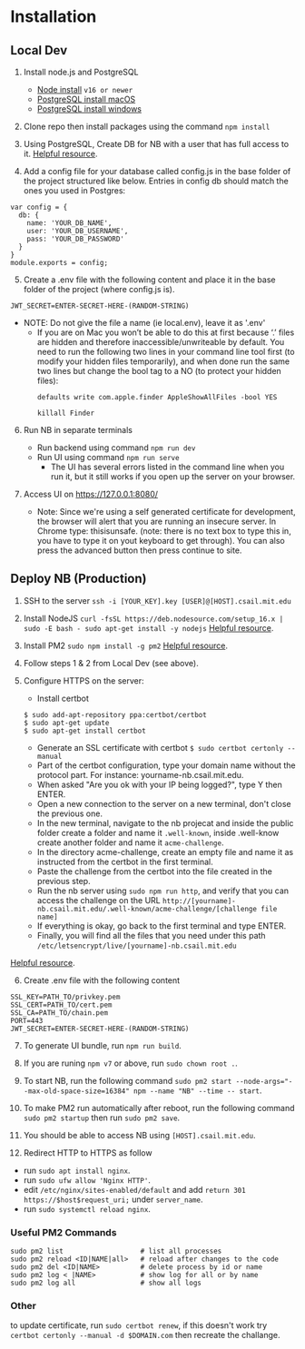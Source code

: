 # Installation

## Local Dev

1. Install node.js and PostgreSQL
   - [Node install](https://nodejs.org/en/download/) `v16 or newer`
   - [PostgreSQL install macOS](https://www.codementor.io/@engineerapart/getting-started-with-postgresql-on-mac-osx-are8jcopb)
   - [PostgreSQL install windows](https://www.postgresqltutorial.com/install-postgresql/)


2. Clone repo then install packages using the command `npm install`

3. Using PostgreSQL, Create DB for NB with a user that has full access to it. [Helpful resource](https://www.codementor.io/@engineerapart/getting-started-with-postgresql-on-mac-osx-are8jcopb).

4. Add a config file for your database called config.js in the base folder of the project structured like below. Entries in config db should match the ones you used in Postgres:
```
var config = {
  db: {
    name: 'YOUR_DB_NAME',
    user: 'YOUR_DB_USERNAME',
    pass: 'YOUR_DB_PASSWORD'
  }
}
module.exports = config;
```

5. Create a .env file with the following content and place it in the base folder of the project (where config.js is).
```
JWT_SECRET=ENTER-SECRET-HERE-(RANDOM-STRING)
```
   - NOTE: Do not give the file a name (ie local.env), leave it as '.env'
     - If you are on Mac you won’t be able to do this at first because ‘.’ files are hidden and therefore inaccessible/unwriteable by default. You need to run the following two lines in your command line tool first (to modify your hidden files temporarily), and when done run the same two lines but change the bool tag to a NO (to protect your hidden files):
          ```
          defaults write com.apple.finder AppleShowAllFiles -bool YES
          ```
          ```
          killall Finder 
          ```

6. Run NB in separate terminals
   - Run backend using command `npm run dev`
   - Run UI using command `npm run serve`
     - The UI has several errors listed in the command line when you run it, but it still works if you open up the server on your browser.

7. Access UI on https://127.0.0.1:8080/ 
   - Note: Since we're using a self generated certificate for development, the browser will alert that you are running an insecure server. In Chrome type:  thisisunsafe. (note: there is no text box to type this in, you have to type it on yout keyboard to get through). You can also press the advanced button then press continue to site. 



## Deploy NB (Production)

1. SSH to the server `ssh -i [YOUR_KEY].key [USER]@[HOST].csail.mit.edu`

2. Install NodeJS 
`curl -fsSL https://deb.nodesource.com/setup_16.x | sudo -E bash -
sudo apt-get install -y nodejs` [Helpful resource](https://github.com/nodesource/distributions#installation-instructions).

3. Install PM2 `sudo npm install -g pm2` [Helpful resource](https://www.digitalocean.com/community/tutorials/how-to-set-up-a-node-js-application-for-production-on-ubuntu-16-04).

4. Follow steps 1 & 2 from Local Dev (see above).

5. Configure HTTPS on the server:
    * Install certbot 
    ```
    $ sudo add-apt-repository ppa:certbot/certbot
    $ sudo apt-get update
    $ sudo apt-get install certbot
    ```
    * Generate an SSL certificate with certbot
    `$ sudo certbot certonly --manual`
    * Part of the certbot configuration,  type your domain name without the protocol part. For instance: yourname-nb.csail.mit.edu.
    * When asked "Are you ok with your IP being logged?", type Y then ENTER.
    * Open a new connection to the server on a new terminal, don't close the previous one.
    * In the new terminal, navigate to the nb projecat and inside the public folder create a folder and name it `.well-known`, inside .well-know create another folder and name it `acme-challenge`.
    * In the directory acme-challenge, create an empty file and name it as instructed from the certbot in the first terminal.
    * Paste the challenge from the certbot into the file created in the previous step.
    * Run the nb server using `sudo npm run http`, and verify that you can access the challenge on the URL `http://[yourname]-nb.csail.mit.edu/.well-known/acme-challenge/[challenge file name]`
    * If everything is okay, go back to the first terminal and type ENTER.
    * Finally, you will find all the files that you need under this path `/etc/letsencrypt/live/[yourname]-nb.csail.mit.edu`

[Helpful resource](https://itnext.io/node-express-letsencrypt-generate-a-free-ssl-certificate-and-run-an-https-server-in-5-minutes-a730fbe528ca).

6. Create .env file with the following content
```
SSL_KEY=PATH_TO/privkey.pem
SSL_CERT=PATH_TO/cert.pem
SSL_CA=PATH_TO/chain.pem
PORT=443
JWT_SECRET=ENTER-SECRET-HERE-(RANDOM-STRING)
```

7. To generate UI bundle, run `npm run build`.

8. If you are runing `npm v7` or above, run `sudo chown root .`. 

9. To start NB, run the following command `sudo pm2 start --node-args="--max-old-space-size=16384" npm --name "NB" --time -- start`.

10. To make PM2 run automatically after reboot, run the following command `sudo pm2 startup` then run `sudo pm2 save`. 

11. You should be able to access NB using `[HOST].csail.mit.edu`.

12. Redirect HTTP to HTTPS as follow
   - run `sudo apt install nginx`.
   - run `sudo ufw allow 'Nginx HTTP'`.
   - edit `/etc/nginx/sites-enabled/default` and add `return 301 https://$host$request_uri;` under `server_name`.
   - run `sudo systemctl reload nginx`. 

### Useful PM2 Commands
```
sudo pm2 list                   # list all processes
sudo pm2 reload <ID|NAME|all>   # reload after changes to the code
sudo pm2 del <ID|NAME>          # delete process by id or name
sudo pm2 log < |NAME>           # show log for all or by name
sudo pm2 log all                # show all logs
```
### Other
to update certificate, run `sudo certbot renew`, if this doesn't work try `certbot certonly --manual -d $DOMAIN.com` then recreate the challange.
